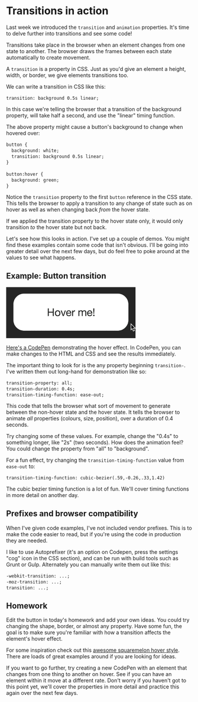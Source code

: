 # Transitions in action

Last week we introduced the `transition` and `animation` properties. It's time to delve further into transitions and see some code!

Transitions take place in the browser when an element changes from one state to another. The browser draws the frames between each state automatically to create movement.

A `transition` is a property in CSS. Just as you'd give an element a height, width, or border, we give elements transitions too.

We can write a transition in CSS like this:

    transition: background 0.5s linear;

In this case we're telling the browser that a transition of the background property, will take half a second, and use the "linear" timing function.

The above property might cause a button's background to change when hovered over:

    button {
      background: white;
      transition: background 0.5s linear;
    }

    button:hover {
      background: green;
    }

Notice the `transition` property to the first `button` reference in the CSS state. This tells the browser to apply a transition to any change of state such as on hover as well as when changing back _from_ the hover state.

If we applied the transition property to the hover state only, it would only transition _to_ the hover state but not back.

Let's see how this looks in action. I've set up a couple of demos. You might find these examples contain some code that isn't obvious. I'll be going into greater detail over the next few days, but do feel free to poke around at the values to see what happens.

## Example: Button transition

![](images/button-min.gif)

[Here's a CodePen](http://codepen.io/donovanh/pen/MYQdZd) demonstrating the hover effect. In CodePen, you can make changes to the HTML and CSS and see the results immediately.

The important thing to look for is the any property beginning `transition-`. I've written them out long-hand for demonstration like so:

    transition-property: all;
    transition-duration: 0.4s;
    transition-timing-function: ease-out;

This code that tells the browser what sort of movement to generate between the non-hover state and the hover state. It tells the browser to animate _all_ properties (colours, size, position), over a duration of 0.4 seconds.

Try changing some of these values. For example, change the "0.4s" to something longer, like "2s" (two seconds). How does the animation feel? You could change the property from "all" to "background".

For a fun effect, try changing the `transition-timing-function` value from `ease-out` to:

    transition-timing-function: cubic-bezier(.59,-0.26,.33,1.42)

The cubic bezier timing function is a lot of fun. We'll cover timing functions in more detail on another day.

## Prefixes and browser compatibility

When I've given code examples, I've not included vendor prefixes. This is to make the code easier to read, but if you're using the code in production they are needed.

I like to use Autoprefixer (it's an option on Codepen, press the settings "cog" icon in the CSS section), and can be run with build tools such as Grunt or Gulp. Alternately you can manually write them out like this:

    -webkit-transition: ...;
    -moz-transition: ...;
    transition: ...;

<div class="callout">
  <h2>Homework</h2>

  <p>Edit the button in today's homework and add your own ideas. You could try changing the shape, border, or almost any property. Have some fun, the goal is to make sure you're familiar with how a transition affects the element's hover effect.</p>

  <p>For some inspiration check out this <a href="http://codepen.io/nxtonic/pen/gbZNKJ">awesome squaremelon hover style</a>. There are loads of great examples around if you are looking for ideas.</p>

  <p>If you want to go further, try creating a new CodePen with an element that changes from one thing to another on hover. See if you can have an element within it move at a different rate. Don't worry if you haven't got to this point yet, we'll cover the properties in more detail and practice this again over the next few days.</p>

</div>

